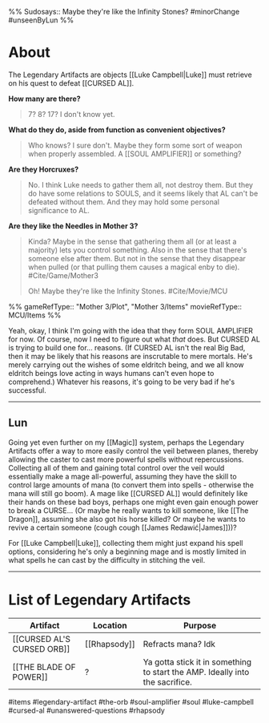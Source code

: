 %%
Sudosays:: Maybe they're like the Infinity Stones?
#minorChange #unseenByLun 
%%
# About
The Legendary Artifacts are objects [[Luke Campbell|Luke]] must retrieve on his quest to defeat [[CURSED AL]].

**How many are there?**
>7? 8? 17? I don't know yet.

**What do they do, aside from function as convenient objectives?**
>Who knows? I sure don't. Maybe they form some sort of weapon when properly assembled. A [[SOUL AMPLIFIER]] or something?

**Are they Horcruxes?**
>No. I think Luke needs to gather them all, not destroy them. But they do have some relations to SOULS, and it seems likely that AL can't be defeated without them. And they may hold some personal significance to AL.

**Are they like the Needles in Mother 3?**
>Kinda? Maybe in the sense that gathering them all (or at least a majority) lets you control something. Also in the sense that there's someone else after them. But not in the sense that they disappear when pulled (or that pulling them causes a magical enby to die). #Cite/Game/Mother3 
>
>Oh! Maybe they're like the Infinity Stones. #Cite/Movie/MCU 

%%
gameRefType:: "Mother 3/Plot", "Mother 3/Items"
movieRefType:: MCU/Items
%%

Yeah, okay, I think I'm going with the idea that they form SOUL AMPLIFIER for now. Of course, now I need to figure out what *that* does. But CURSED AL is trying to build one for... reasons. (If CURSED AL isn't the real Big Bad, then it may be likely that his reasons are inscrutable to mere mortals. He's merely carrying out the wishes of some eldritch being, and we all know eldritch beings love acting in ways humans can't even hope to comprehend.) Whatever his reasons, it's going to be very bad if he's successful.

---
Lun
--
Going yet even further on my [[Magic]] system, perhaps the Legendary Artifacts offer a way to more easily control the veil between planes, thereby allowing the caster to cast more powerful spells without repercussions. Collecting all of them and gaining total control over the veil would essentially make a mage all-powerful, assuming they have the skill to control large amounts of mana (to convert them into spells - otherwise the mana will still go boom). A mage like [[CURSED AL]] would definitely like their hands on these bad boys, perhaps one might even gain enough power to break a CURSE... (Or maybe he really wants to kill someone, like [[The Dragon]], assuming she also got his horse killed? Or maybe he wants to revive a certain someone (cough cough [[James Redawić|James]]))?

For [[Luke Campbell|Luke]], collecting them might just expand his spell options, considering he's only a beginning mage and is mostly limited in what spells he can cast by the difficulty in stitching the veil.

---

# List of Legendary Artifacts

| Artifact | Location | Purpose |
|----------|----------|----------|
| [[CURSED AL'S CURSED ORB]] | [[Rhapsody]] | Refracts mana? Idk |
| [[THE BLADE OF POWER]] | ? | Ya gotta stick it in something to start the AMP. Ideally into the sacrifice. |


#items #legendary-artifact #the-orb #soul-amplifier #soul #luke-campbell #cursed-al #unanswered-questions #rhapsody 